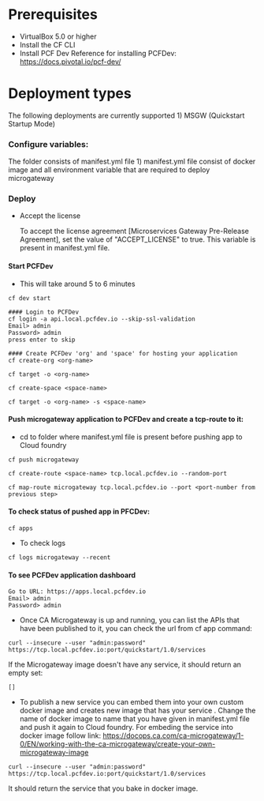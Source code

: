 # Prerequisites
- VirtualBox 5.0 or higher
- Install the CF CLI
- Install PCF Dev
Reference for installing PCFDev: https://docs.pivotal.io/pcf-dev/

# Deployment types
The following deployments are currently supported
	1) MSGW (Quickstart Startup Mode)

### Configure variables:
The folder consists of manifest.yml file
	1) manifest.yml file consist of docker image and all environment variable that are required to deploy microgateway 

### Deploy
- Accept the license

  To accept the license agreement [Microservices Gateway Pre-Release Agreement], set the value of "ACCEPT_LICENSE" to true. This variable is present in manifest.yml file.

#### Start PCFDev
- This will take around 5 to 6 minutes
```
cf dev start
```
```
#### Login to PCFDev
cf login -a api.local.pcfdev.io --skip-ssl-validation
Email> admin
Password> admin
press enter to skip
```
```
#### Create PCFDev 'org' and 'space' for hosting your application
cf create-org <org-name>
```
```
cf target -o <org-name>
```
```
cf create-space <space-name>
```
```
cf target -o <org-name> -s <space-name>
```
#### Push microgateway application to PCFDev and create a tcp-route to it:
- cd to folder where manifest.yml file is present before pushing app to Cloud foundry
```
cf push microgateway
```
```
cf create-route <space-name> tcp.local.pcfdev.io --random-port
```
```
cf map-route microgateway tcp.local.pcfdev.io --port <port-number from previous step>
```
#### To check status of pushed app in PFCDev:
```
cf apps
```
- To check logs
```
cf logs microgateway --recent
```
#### To see PCFDev application dashboard
```
Go to URL: https://apps.local.pcfdev.io
Email> admin
Password> admin
```

- Once CA Microgateway is up and running, you can list the APIs that have been published to it, you can check the url from cf app command:
```
curl --insecure --user "admin:password" https://tcp.local.pcfdev.io:port/quickstart/1.0/services
```

If the Microgateway image doesn't have any service, it should return an empty set:
```
[]
```

- To publish a new service you can embed them into your own custom docker image and creates new image that has your service . Change the name of docker image to name that you have given in manifest.yml file and push it again to Cloud foundry. For embeding the service into docker image follow link: https://docops.ca.com/ca-microgateway/1-0/EN/working-with-the-ca-microgateway/create-your-own-microgateway-image

```
curl --insecure --user "admin:password" https://tcp.local.pcfdev.io:port/quickstart/1.0/services
```
It should return the service that you bake in docker image.
